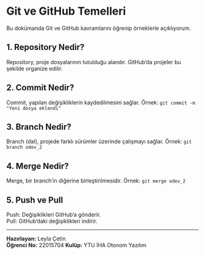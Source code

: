 # Git ve GitHub Temelleri

Bu dokümanda Git ve GitHub kavramlarını öğrenip örneklerle açıklıyorum.

## 1. Repository Nedir?
Repository, proje dosyalarının tutulduğu alandır. GitHub’da projeler bu şekilde organize edilir.

## 2. Commit Nedir?
Commit, yapılan değişikliklerin kaydedilmesini sağlar.
Örnek: `git commit -m "Yeni dosya eklendi"`

## 3. Branch Nedir?
Branch (dal), projede farklı sürümler üzerinde çalışmayı sağlar.
Örnek: `git branch odev_2`

## 4. Merge Nedir?
Merge, bir branch’in diğerine birleştirilmesidir.
Örnek: `git merge odev_2`

## 5. Push ve Pull
Push: Değişiklikleri GitHub’a gönderir.  
Pull: GitHub’daki değişiklikleri indirir.

---

**Hazırlayan:** Leyla Çetin  
**Öğrenci No:** 22015704
**Kulüp:** YTU İHA Otonom Yazılım  
